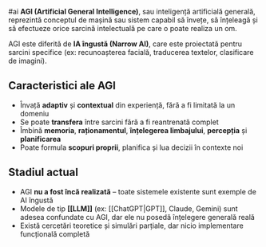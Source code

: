 #ai 
**AGI (Artificial General Intelligence)**, sau inteligență artificială generală, reprezintă conceptul de mașină sau sistem capabil să învețe, să înțeleagă și să efectueze orice sarcină intelectuală pe care o poate realiza un om.

AGI este diferită de **IA îngustă (Narrow AI)**, care este proiectată pentru sarcini specifice (ex: recunoașterea facială, traducerea textelor, clasificare de imagini).

## Caracteristici ale AGI

- Învață **adaptiv** și **contextual** din experiență, fără a fi limitată la un domeniu
- Se poate **transfera** între sarcini fără a fi reantrenată complet
- Îmbină **memoria**, **raționamentul**, **înțelegerea limbajului**, **percepția** și **planificarea**
- Poate formula **scopuri proprii**, planifica și lua decizii în contexte noi

## Stadiul actual

- AGI **nu a fost încă realizată** – toate sistemele existente sunt exemple de AI îngustă
- Modele de tip **[[LLM]]** (ex: [[ChatGPT|GPT]], Claude, Gemini) sunt adesea confundate cu AGI, dar ele nu posedă înțelegere generală reală
- Există cercetări teoretice și simulări parțiale, dar nicio implementare funcțională completă